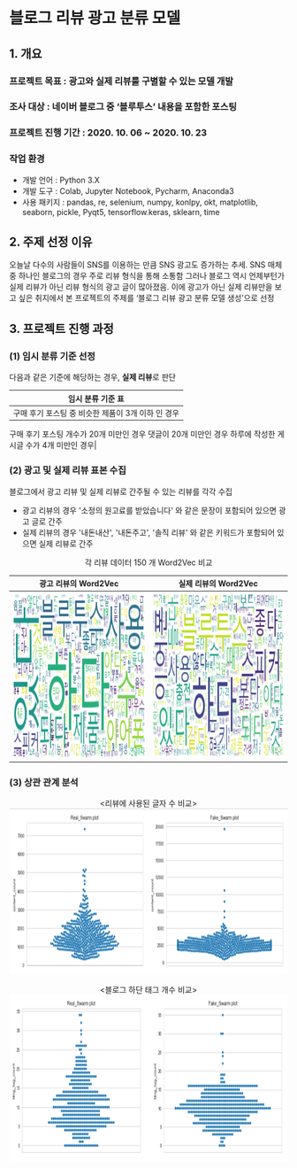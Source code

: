 # 블로그 리뷰 광고 분류 모델

## 1. 개요
### 프로젝트 목표 : 광고와 실제 리뷰룰 구별할 수 있는 모델 개발
### 조사 대상 : 네이버 블로그 중 ‘블루투스’ 내용을 포함한 포스팅
### 프로젝트 진행 기간 : 2020. 10. 06 ~ 2020. 10. 23
### 작업 환경
  - 개발 언어 : Python 3.X
  - 개발 도구 : Colab, Jupyter Notebook, Pycharm, Anaconda3
  - 사용 패키지 : pandas, re, selenium, numpy, konlpy, okt, matplotlib, seaborn, pickle, Pyqt5, tensorflow.keras, sklearn, time

## 2. 주제 선정 이유
  오늘날 다수의 사람들이 SNS를 이용하는 만큼 SNS 광고도 증가하는 추세. SNS 매체 중 하나인 블로그의 경우 주로 리뷰 형식을 통해 소통함
  그러나 블로그 역시 언제부턴가 실제 리뷰가 아닌 리뷰 형식의 광고 글이 많아졌음.
  이에 광고가 아닌 실제 리뷰만을 보고 싶은 취지에서 본 프로젝트의 주제를 ‘블로그 리뷰 광고 분류 모델 생성’으로 선정
  
## 3. 프로젝트 진행 과정
### (1) 임시 분류 기준 선정
 다음과 같은 기준에 해당하는 경우, **실제 리뷰**로 판단
 
|임시 분류 기준 표|
|------|
|구매 후기 포스팅 중 비슷한 제품이 3개 이하 인 경우
 구매 후기 포스팅 개수가 20개 미만인 경우
 댓글이 20개 미만인 경우
 하루에 작성한 게시글 수가 4개 미만인 경우|


### (2) 광고 및 실제 리뷰 표본 수집
  블로그에서 광고 리뷰 및 실제 리뷰로 간주될 수 있는 리뷰를 각각 수집
  
  - 광고 리뷰의 경우 '소정의 원고료를 받았습니다' 와 같은 문장이 포함되어 있으면 광고 글로 간주
  - 실제 리뷰의 경우 '내돈내산', '내돈주고', '솔직 리뷰' 와 같은 키워드가 포함되어 있으면 실제 리뷰로 간주
 
 <p align="center">각 리뷰 데이터 150 개 Word2Vec 비교
  
광고 리뷰의 Word2Vec        |  실제 리뷰의 Word2Vec
:-------------------------:|:-------------------------:
<img src="/img/5.fake_data_cleaned_content.png" width="450px" height="300px">  | <img src="/img/5.real_data_cleaned_content.png" width="450px" height="300px"><figcaption>
 
### (3) 상관 관계 분석
<p align="center"><리뷰에 사용된 글자 수 비교>  
<img src="/img/3.본문글자수_상관관계.PNG" width="1000px" height="300px">
 
 <p align="center"><블로그 하단 태그 개수 비교>  
<img src="/img/3.블로그태그_상관관계.PNG" width="1000px" height="300px">
  
